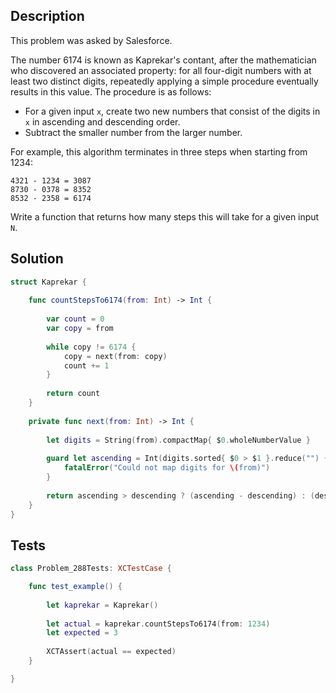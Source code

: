## Description

This problem was asked by Salesforce.

The number 6174 is known as Kaprekar's contant, after the mathematician who discovered an associated property: for all four-digit numbers with at least two distinct digits, repeatedly applying a simple procedure eventually results in this value. The procedure is as follows:

- For a given input `x`, create two new numbers that consist of the digits in `x` in ascending and descending order.
- Subtract the smaller number from the larger number.

For example, this algorithm terminates in three steps when starting from 1234:

```
4321 - 1234 = 3087
8730 - 0378 = 8352
8532 - 2358 = 6174
```

Write a function that returns how many steps this will take for a given input `N`.

## Solution

```swift
struct Kaprekar {
    
    func countStepsTo6174(from: Int) -> Int {
        
        var count = 0
        var copy = from
        
        while copy != 6174 {
            copy = next(from: copy)
            count += 1
        }
        
        return count
    }
    
    private func next(from: Int) -> Int {
        
        let digits = String(from).compactMap{ $0.wholeNumberValue }
        
        guard let ascending = Int(digits.sorted{ $0 > $1 }.reduce("") { "\($0)\($1)" }), let descending = Int(digits.sorted{ $0 < $1 }.reduce("") { "\($0)\($1)" }) else {
            fatalError("Could not map digits for \(from)")
        }
        
        return ascending > descending ? (ascending - descending) : (descending - ascending)
    }
}
```

## Tests

```swift
class Problem_288Tests: XCTestCase {

    func test_example() {
        
        let kaprekar = Kaprekar()
        
        let actual = kaprekar.countStepsTo6174(from: 1234)
        let expected = 3
        
        XCTAssert(actual == expected)
    }

}
```